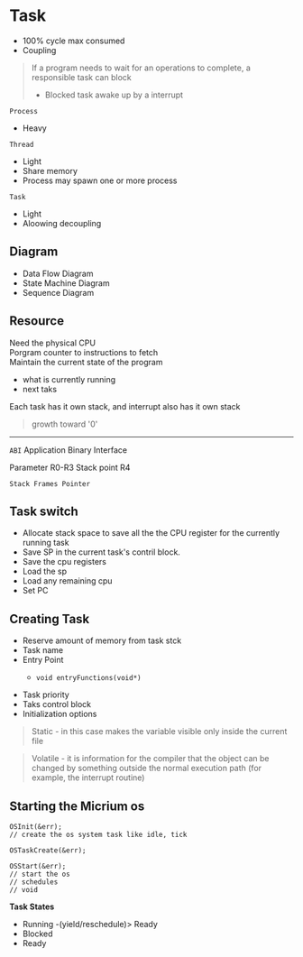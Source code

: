 # Task
- 100% cycle max consumed
- Coupling

> If a program needs to wait for an operations to complete, a responsible task can block
>  - Blocked task awake up by a interrupt

`Process`
- Heavy

`Thread`
- Light
- Share memory
- Process may spawn one or more process

`Task`
- Light
- Aloowing decoupling


## Diagram

- Data Flow Diagram
- State Machine Diagram
- Sequence Diagram

## Resource

Need the physical CPU  
Porgram counter to instructions to fetch  
Maintain the current state of the program
- what is currently running
- next taks
  
Each task has it own stack, and interrupt also has it own stack

> growth toward '0'

---

`ABI` Application Binary Interface

Parameter R0-R3
Stack point R4

`Stack Frames Pointer`

## Task switch 
- Allocate stack space to save all the the CPU register for the currently running task
- Save SP in the current task's contril block.
- Save the cpu registers
- Load the sp 
- Load any remaining cpu
- Set PC

## Creating Task

- Reserve amount of memory from task stck
- Task name
- Entry Point
    -   ```
        void entryFunctions(void*)
        ```
- Task priority
- Taks control block
- Initialization options


> Static - in this case makes the variable visible only inside the current file  

> Volatile - it is information for the compiler that the object can be changed by something outside the normal execution path (for example, the interrupt routine)


## Starting the Micrium os

```
OSInit(&err);
// create the os system task like idle, tick

OSTaskCreate(&err);

OSStart(&err);
// start the os 
// schedules
// void
```

**Task States**
- Running -(yield/reschedule)> Ready
- Blocked
- Ready  

